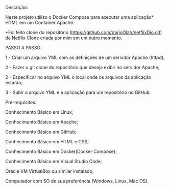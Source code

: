 Descrição:


Neste projeto utilizo o Docker Compose para executar uma aplicação* HTML em um Container Apache. 

*Foi feito clone do repositório (https://github.com/darioOlah/netflixDio.git) da Netflix Clone criada por mim em um outro momento.



PASSO A PASSO:

1 - Criar um arquivo YML com as definições de um servidor Apache (httpd); 

2 - Fazer o git clone do repositório que deseja exibir no servidor Apache;

2 - Especificar no arquivo YML o local onde os arquivos da aplicação estarão;

3 - Subir o arquivo YML e a aplicação para um repositório no GitHub.


Pré-requisitos:


Conhecimento Básico em Linux;

Conhecimento Básico em Apache; 

Conhecimento Básico em GitHub;

Conhecimento Básico em HTML e CSS; 

Conhecimento Básico em Docker(Docker Compose); 

Conhecimento Básico em Visual Studio Code;

Oracle VM VirtualBox ou similar instalado;

Computador com SO de sua preferência (Windows, Linux, Mac OS).
